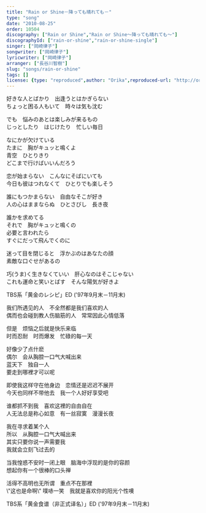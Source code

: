 ```yaml
---
title: "Rain or Shine－降っても晴れても－"
type: "song"
date: "2010-08-25"
order: 10504
discography: ["Rain or Shine","Rain or Shine～降っても晴れても〜"]
discographyId: ["rain-or-shine","rain-or-shine-single"]
singer: ["岡崎律子"]
songwriter: ["岡崎律子"]
lyricwriter: ["岡崎律子"]
arranger: ["長谷川智樹"]
slug: "songs/rain-or-shine"
tags: []
license: {type: "reproduced",author: "Orika",reproduced-url: "http://orikamushi.myweb.hinet.net/",reproduced-website: "織歌蟲網站"}
---
```


好きな人とばかり　出逢うとはかぎらない   
ちょっと困る人もいて　時々は気も沈む   
  
でも　悩みのあとは楽しみが来るもの   
じっとしたり　はじけたり　忙しい毎日   
  
なにかが欠けている   
たまに　胸がキュッと鳴くよ   
青空　ひとりきり   
どこまで行けばいいんだろう   
  
恋が始まらない　こんなにそばにいても   
今日も彼はつれなくて　ひとりでも楽しそう   
  
誰にもつかまらない　自由なそこが好き   
人の心はままならぬ　ひとさびし　長き夜   
  
誰かを求めてる   
それで　胸がキュッと鳴くの   
必要と言われたら   
すぐにだって飛んでくのに   
  
迷って目を閉じると　浮かぶのはあなたの顔   
素敵な口ぐせがあるの   
  
巧(うま)く生きなくていい　肝心なのはそこじゃない   
これも運命と笑いとばす　そんな陽気が好きよ  
  
TBS系「黄金のレシピ」ED ('97年9月末－11月末)  
  
我们所遇见的人　不全然都是我们喜欢的人   
偶而也会碰到教人伤脑筋的人　常常因此心情低落   
  
但是　烦恼之后就是快乐来临   
时而忍耐　时而爆发　忙碌的每一天   
  
好像少了点什麽   
偶尔　会从胸腔一口气大喊出来   
蓝天下　独自一人   
要走到哪裡才可以呢   
  
即使我这样守在他身边　恋情还是迟迟不展开   
今天也同样不带他去　我一个人好好享受吧   
  
谁都抓不到我　喜欢这裡的自由自在   
人无法总是称心如意　有一丝寂寞　漫漫长夜   
  
我在寻求着某个人   
所以　从胸腔一口气大喊出来   
其实只要你说一声需要我   
我就会立刻飞过去的   
  
当我惶惑不安时一闭上眼　脑海中浮现的是你的容颜   
想起你有一个很棒的口头禅   
  
活得不高明也无所谓　重点不在那裡   
\\"这也是命啊\\" 噗哧一笑　我就是喜欢你的阳光个性噢  
  
TBS系「黄金食谱（非正式译名）」ED ('97年9月末－11月末)
